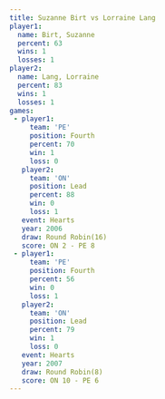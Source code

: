 ```yaml
---
title: Suzanne Birt vs Lorraine Lang
player1:              
  name: Birt, Suzanne 
  percent: 63         
  wins: 1             
  losses: 1           
player2:              
  name: Lang, Lorraine
  percent: 83         
  wins: 1             
  losses: 1           
games:
 - player1:          
     team: 'PE'      
     position: Fourth
     percent: 70     
     win: 1          
     loss: 0         
   player2:        
     team: 'ON'    
     position: Lead
     percent: 88   
     win: 0        
     loss: 1       
   event: Hearts        
   year: 2006           
   draw: Round Robin(16)
   score: ON 2 - PE 8   
 - player1:          
     team: 'PE'      
     position: Fourth
     percent: 56     
     win: 0          
     loss: 1         
   player2:        
     team: 'ON'    
     position: Lead
     percent: 79   
     win: 1        
     loss: 0       
   event: Hearts       
   year: 2007          
   draw: Round Robin(8)
   score: ON 10 - PE 6 
---
```

